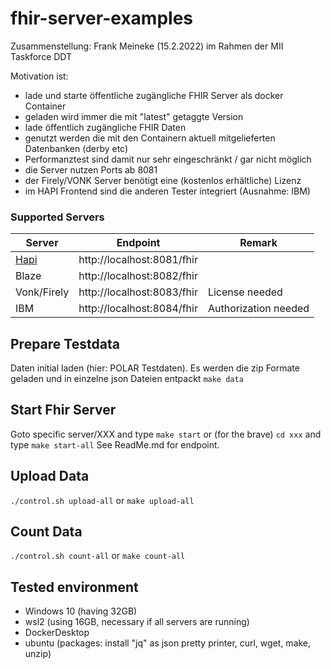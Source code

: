 # fhir-server-examples #

Zusammenstellung: Frank Meineke (15.2.2022) im Rahmen der MII Taskforce DDT

Motivation ist:
  * lade und starte öffentliche zugängliche FHIR Server als docker Container
  * geladen wird immer die mit "latest" getaggte Version
  * lade öffentlich zugängliche FHIR Daten 
  * genutzt werden die mit den Containern aktuell mitgelieferten Datenbanken (derby etc)
  * Performanztest sind damit nur sehr eingeschränkt / gar nicht möglich
  * die Server nutzen Ports ab 8081
  * der Firely/VONK Server benötigt eine (kostenlos erhältliche) Lizenz
  * im HAPI Frontend sind die anderen Tester integriert (Ausnahme: IBM)

### Supported Servers ###
| Server      | Endpoint | Remark
| ----------- | ----------- | ----------- 
| [Hapi](servers/hapi)   | http://localhost:8081/fhir | 
| Blaze      | http://localhost:8082/fhir |
| Vonk/Firely  | http://localhost:8083/fhir | License needed
| IBM   | http://localhost:8084/fhir | Authorization needed


## Prepare Testdata ##
Daten initial laden (hier: POLAR Testdaten). Es werden die zip Formate geladen und in einzelne json Dateien entpackt
`make data`

## Start Fhir Server ##
Goto specific server/XXX and type `make start`
or (for the brave) `cd xxx` and type `make start-all`
See ReadMe.md for endpoint.

## Upload Data ##
`./control.sh upload-all`
or
`make upload-all`

## Count Data ##
`./control.sh count-all`
or
`make count-all`

## Tested environment ##
  * Windows 10 (having 32GB)
  * wsl2 (using 16GB, necessary if all servers are running)
  * DockerDesktop
  * ubuntu (packages: install "jq" as json pretty printer, curl, wget, make, unzip)
